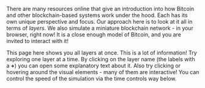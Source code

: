 There are many resources online that give an introduction into how Bitcoin and other blockchain-based systems work under the hood.
Each has its own unique perspective and focus.
Our approach here is to look at it all in terms of *layers*.
We also simulate a miniature blockchain network - in your browser, right now!
It is a close enough model of Bitcoin, and you are invited to interact with it!

This page here shows you all layers at once.
This is a lot of information!
Try exploring one layer at a time.
By clicking on the layer name (the labels with a **+**) you can open some explanatory text about it.
Also try clicking or hovering around the visual elements - many of them are interactive!
You can control the speed of the simulation via the time controls way below.
